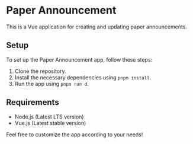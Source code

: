 # Paper Announcement

This is a Vue application for creating and updating paper announcements.

## Setup
To set up the Paper Announcement app, follow these steps:
1. Clone the repository.
2. Install the necessary dependencies using `pnpm install`.
3. Run the app using `pnpm run d`.

## Requirements
- Node.js (Latest LTS version)
- Vue.js (Latest stable version)

Feel free to customize the app according to your needs!
